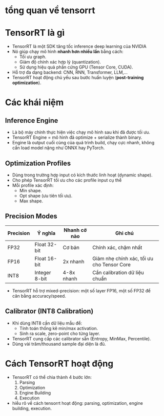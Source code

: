 # tổng quan về tensorrt

# TensorRT là gì

- TensorRT là một SDK tăng tốc inference deep learning của NVIDIA
- Nó giúp chạy mô hình **nhanh hơn nhiều lần** bằng cách:
    - Tối ưu graph.
    - Giảm độ chính xác hợp lý (quantization).
    - Sử dụng hiệu quả phần cứng GPU (Tensor Core, CUDA).
- Hỗ trợ đa dạng backend: CNN, RNN, Transformer, LLM,…
- TensorRT hoạt động chủ yếu sau bước huấn luyện (**post-training optimization**).

# Các khái niệm

## Inference Engine

- Là bộ máy chính thực hiện việc chạy mô hình sau khi đã được tối ưu.
- TensorRT Engine = mô hình đã optimize + serialize thành binary.
- Engine là output cuối cùng của quá trình build, chạy cực nhanh, không cần load model nặng như ONNX hay PyTorch.

## Optimization Profiles

- Dùng trong trường hợp input có kích thước linh hoạt (dynamic shape).
- Cho phép TensorRT tối ưu cho các profile input cụ thể
- Mỗi profile xác định:
    - Min shape.
    - Opt shape (ưu tiên tối ưu).
    - Max shape.

## **Precision Modes**

| Precision | Ý nghĩa | Nhanh cỡ nào | Ghi chú |
| --- | --- | --- | --- |
| FP32 | Float 32-bit | Cơ bản | Chính xác, chậm nhất |
| FP16 | Float 16-bit | 2x nhanh | Giảm nhẹ chính xác, tối ưu cho Tensor Core |
| INT8 | Integer 8-bit | 4-8x nhanh | Cần calibration dữ liệu chuẩn |
- TensorRT hỗ trợ mixed-precision: một số layer FP16, một số FP32 để cân bằng accuracy/speed.

## Calibrator (INT8 Calibration)

- Khi dùng INT8 cần dữ liệu mẫu để:
    - Tính toán thống kê min/max activation.
    - Sinh ra scale, zero-point cho từng layer.
- TensorRT cung cấp các calibrator sẵn (Entropy, MinMax, Percentile).
- Dùng vài trăm/thousand sample đại diện là đủ.

# Cách TensorRT hoạt động

- TensorRT có thể chia thành 4 bước lớn:
    1. Parsing
    2. Optimization
    3. Engine Building
    4. Execution
- hiểu rõ về cách tensorrt hoạt động: parsing, optimization, engine building, execution.